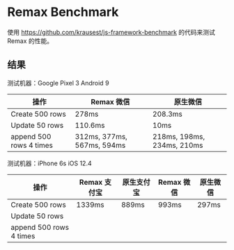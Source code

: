 # Remax Benchmark

使用 https://github.com/krausest/js-framework-benchmark 的代码来测试 Remax 的性能。

## 结果

测试机器：Google Pixel 3 Android 9

| 操作                    | Remax 微信                 | 原生微信                   |
| ----------------------- | -------------------------- | -------------------------- |
| Create 500 rows         | 278ms                      | 208.3ms                    |
| Update 50 rows          | 110.6ms                    | 10ms                       |
| append 500 rows 4 times | 312ms, 377ms, 567ms, 594ms | 218ms, 198ms, 234ms, 210ms |

测试机器：iPhone 6s iOS 12.4

| 操作                    | Remax 支付宝 | 原生支付宝 | Remax 微信 | 原生微信 |
| ----------------------- | ------------ | ---------- | ---------- | -------- |
| Create 500 rows         | 1339ms       | 889ms      | 993ms      | 297ms    |
| Update 50 rows          |              |            |            |          |
| append 500 rows 4 times |              |            |            |          |
